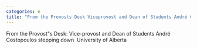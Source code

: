```yaml
---
categories: e
title: "From the Provosts Desk Viceprovost and Dean of Students André Costopoulos stepping down  University of Alberta"
---
```

From the Provost"s Desk: Vice-provost and Dean of Students André Costopoulos stepping down&nbsp;&nbsp;University of Alberta